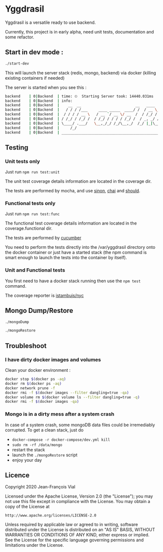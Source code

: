 # Yggdrasil

Yggdrasil is a versatile ready to use backend.

Currently, this project is in early alpha, need unit tests, documentation and some refactor.

## Start in dev  mode : 

```bash
./start-dev
```

This will launch the server stack (redis, mongo, backend) via docker (killing existing containers if needed)

The server is started when you see this : 

```bash
backend    | 0|Backend  | time: ⏲  Starting Server took: 14440.031ms
backend    | 0|Backend  | info:  
backend    | 0|Backend  |    __  __                         __   ____                    _             __
backend    | 0|Backend  |   / / / /___     ____ _____  ____/ /  / __ \__  ______  ____  (_)___  ____ _/ /
backend    | 0|Backend  |  / / / / __ \   / __ `/ __ \/ __  /  / /_/ / / / / __ \/ __ \/ / __ \/ __ `/ / 
backend    | 0|Backend  | / /_/ / /_/ /  / /_/ / / / / /_/ /  / _, _/ /_/ / / / / / / / / / / / /_/ /_/  
backend    | 0|Backend  | \____/ .___/   \__,_/_/ /_/\__,_/  /_/ |_|\__,_/_/ /_/_/ /_/_/_/ /_/\__, (_)   
backend    | 0|Backend  |     /_/                                                            /____/      
backend    | 0|Backend  | _______________________________________________________________________________
```

## Testing

### Unit tests only

Just run `npm run test:unit`

The unit test coverage details information are located in the coverage dir.

The tests are performed by mocha, and use [sinon](https://sinonjs.org), [chai](https://www.chaijs.com) and [should](https://shouldjs.github.io).

### Functional tests only

Just run `npm run test:func`

The functional test coverage details information are located in the coverage.functional dir.

The tests are performed by [cucumber](https://github.com/cucumber/cucumber-js)

You need to perform the tests directly into the /var/yggdrasil directory onto the docker container or just have a started stack (the npm command is smart enough to launch the tests into the container by itself).

### Unit and Functional tests

You first need to have a docker stack running then use the `npm test` command.

The coverage reporter is [istambujs/nyc](https://github.com/istanbuljs/nyc)

## Mongo Dump/Restore
```bash
./mongoDump

./mongoRestore
```

## Troubleshoot

### I have dirty docker images and volumes

Clean your docker environment :

```bash
docker stop $(docker ps -aq)
docker rm $(docker ps -aq)
docker network prune -f
docker rmi -f $(docker images --filter dangling=true -qa)
docker volume rm $(docker volume ls --filter dangling=true -q)
docker rmi -f $(docker images -qa)
```

### Mongo is in a dirty mess after a system crash

In case of a system crash, some mongoDB data files could be irremediably corrupted. To get a clean stack, just do
* `docker-compose -r docker-compose/dev.yml kill `
* `sudo rm -rf /data/mongo`
* restart the stack
* launch the `./mongoRestore` script
* enjoy your day

## Licence 

Copyright 2020 Jean-François Vial

Licensed under the Apache License, Version 2.0 (the "License");
you may not use this file except in compliance with the License.
You may obtain a copy of the License at

    http://www.apache.org/licenses/LICENSE-2.0

Unless required by applicable law or agreed to in writing, software
distributed under the License is distributed on an "AS IS" BASIS,
WITHOUT WARRANTIES OR CONDITIONS OF ANY KIND, either express or implied.
See the License for the specific language governing permissions and
limitations under the License.